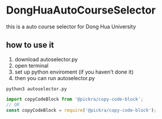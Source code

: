 # DongHuaAutoCourseSelector
this is a auto course selector for Dong Hua University

##  how to use it
1.  download autoselector.py
2.  open terminal
3.  set up python enviroment (if you haven't done it)
4.  then you can run autoselector.py
```
python3 autoselector.py
```

```javascript
import copyCodeBlock from '@pickra/copy-code-block';
// OR
const copyCodeBlock = require('@pickra/copy-code-block');
```
